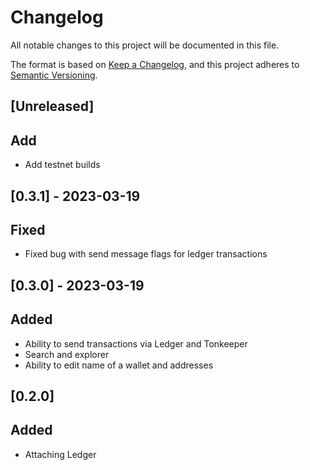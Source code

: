 # Changelog

All notable changes to this project will be documented in this file.

The format is based on [Keep a Changelog](https://keepachangelog.com/en/1.0.0/),
and this project adheres to [Semantic Versioning](https://semver.org/spec/v2.0.0.html).

## [Unreleased]

## Add
- Add testnet builds

## [0.3.1] - 2023-03-19

## Fixed
- Fixed bug with send message flags for ledger transactions

## [0.3.0] - 2023-03-19

## Added
- Ability to send transactions via Ledger and Tonkeeper
- Search and explorer
- Ability to edit name of a wallet and addresses

## [0.2.0]

## Added
- Attaching Ledger
